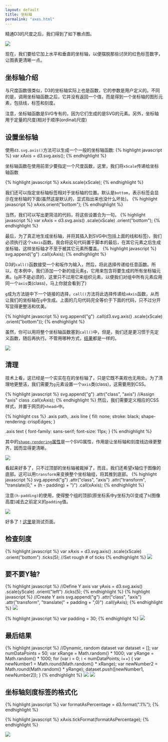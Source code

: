 ```yaml
---
layout: default
title: 坐标轴
permalink: "axes.html"
---
```


精通D3的尺度之后，我们得到了如下散点图。

![](images/160-axes-1.png)

现在，我们要给它加上水平和垂直的坐标轴，以便摆脱那些讨厌的红色标签数字，让图表更清晰一点。

## 坐标轴介绍
与尺度函数很类似，D3的坐标轴实际上也是函数，它的参数是用户定义的。不同的是，调用坐标轴函数之后，它并没有返回一个值，而是得到一个坐标轴的图形元素，包括线，标签和刻度。

注意，坐标轴函数是SVG专有的，因为它们生成的是SVG的元素。另外，坐标轴用于定量的尺度(相对于顺序(ordinal)尺度)

## 设置坐标轴
使用`d3.svg.axis()`方法可以生成一个一般的坐标轴函数:
{% highlight javascript %}
var xAxis = d3.svg.axis();
{% endhighlight %}

坐标轴函数在使用前至少要指定一个尺度函数，这里，我们将`xScale`传递给坐标轴函数

{% highlight javascript %}
xAxis.scale(xScale);
{% endhighlight %}

我们还可以指定坐标轴标签相对于坐标轴的位置。默认是`bottom`，表示标签会显示在坐标轴的下面(虽然这是默认的，显式指出来也没什么坏处)。
{% highlight javascript %}
xAxis.orient("bottom");
{% endhighlight %}

当然，我们可以写出更简洁的代码，将这些设置合为一句。
{% highlight javascript %}
var xAxis = d3.svg.axis()
                  .scale(xScale)
                  .orient("bottom");
{% endhighlight %}

最后，为了真正地生成坐标轴，并将其插入到SVG中(包括上面的线和标签)，我们必须执行这个`xAxis`函数。我会将这句代码置于脚本的最后，在其它元素之后生成坐标轴，这样坐标轴才不至于被其它元素所覆盖。
{% highlight javascript %}
svg.append("g")
    .call(xAxis);
{% endhighlight %}

D3的`call()`函数接受一个和坂作为输入，然后，将此选择传递给任意函数。所以，在本例中，我们添加一个新的组元素`g`，它用来包含将要生成的所有坐标轴元素。(`g`并不是必须的，这里只不过用它来组织元素，以便我们对组中所有元素应用同一个`axis`类(class)，马上你就会看到了)

`g`成为方法链中下一个链接的选择，`call()`方法将此选择传递给`xAxis`函数，从而让我们的坐标轴在`g`中生成。上面的几句代码完全等价于下面的代码，只不过分开写显得更整洁和优美。

{% highlight javascript %}
svg.append("g")
    .call(d3.svg.axis()
				.scale(xScale)
                .orient("bottom"));
{% endhighlight %}

虽然，你可以用将整个坐标轴函数塞到`call()`中，但是，我们还是更习惯于先定义函数，随后再执行。不管用哪种方式，[结果](htmls/160-axes-1.html)都是一样的。

![](images/160-axes-2.png)

## 清理
技术上看，这已经是一个实实在在的坐标轴了，只是它既不美观也无用处。为了清理地更整洁，我们需要为`g`元素设置一个`axis`类(class)，这需要用到CSS。

{% highlight javascript %}
svg.append("g")
    .attr("class", "axis")  //Assign "axis" class
    .call(xAxis);
{% endhighlight %}
然后，我们需要定义相应的CSS样式，并置于网页的`<head>`中。

{% highlight css %}
.axis path,
.axis line {
    fill: none;
    stroke: black;
    shape-rendering: crispEdges;
}

.axis text {
    font-family: sans-serif;
    font-size: 11px;
}
{% endhighlight %}

其中的[`shape-rendering`属性](https://developer.mozilla.org/en/SVG/Attribute/shape-rendering)是一个SVG属性，作用是让坐标轴和刻度线边缘更整齐，因而显得更清晰。

![](images/160-axes-3.png)

看起来好多了，只不过顶部的坐标轴被裁掉了，而且，我们还希望x轴位于图像的底部。这可以用`transform`来变换整个坐标轴组，将其推到底部。
{% highlight javascript %}
svg.append("g")
    .attr("class", "axis")
    .attr("transform", "translate(0," + (h - padding) + ")")
    .call(xAxis);
{% endhighlight %}

注意`(h-padding)`的使用，使得整个组的顶部(原坐标系中y坐标为0)变成了`h`(图像高度)减去之前定义的`padding`值。

![](images/160-axes-4.png)


好多了！[这里](htmls/160-axes-2.html)是测试页面。

## 检查刻度

{% highlight javascript %}
var xAxis = d3.svg.axis()
                  .scale(xScale)
                  .orient("bottom")
                  .ticks(5);  //Set rough # of ticks
{% endhighlight %}
![](images/160-axes-5.png)

## 要不要Y轴?
{% highlight javascript %}
//Define Y axis
var yAxis = d3.svg.axis()
                  .scale(yScale)
                  .orient("left")
                  .ticks(5);
{% endhighlight %}
{% highlight javascript %}
//Create Y axis
svg.append("g")
    .attr("class", "axis")
    .attr("transform", "translate(" + padding + ",0)")
    .call(yAxis);
{% endhighlight %}
![](images/160-axes-6.png)

{% highlight javascript %}
var padding = 30;
{% endhighlight %}
![](images/160-axes-7.png)

## 最后结果
{% highlight javascript %}
//Dynamic, random dataset
var dataset = [];
var numDataPoints = 50;
var xRange = Math.random() * 1000;
var yRange = Math.random() * 1000;
for (var i = 0; i < numDataPoints; i++) {
    var newNumber1 = Math.round(Math.random() * xRange);
    var newNumber2 = Math.round(Math.random() * yRange);
    dataset.push([newNumber1, newNumber2]);
}
{% endhighlight %}
![](images/160-axes-8.png)
![](images/160-axes-9.png)

## 坐标轴刻度标签的格式化

{% highlight javascript %}
var formatAsPercentage = d3.format(".1%");
{% endhighlight %}

{% highlight javascript %}
xAxis.tickFormat(formatAsPercentage);
{% endhighlight %}

![](images/160-axes-10.png)


